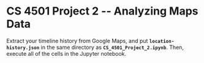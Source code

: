 # CS 4501 Project 2 -- Analyzing Maps Data

Extract your timeline history from Google Maps, and put **`location-history.json`** in the same directory as **`CS_4501_Project_2.ipynb`**. Then, execute all of the cells in the Jupyter notebook. 
